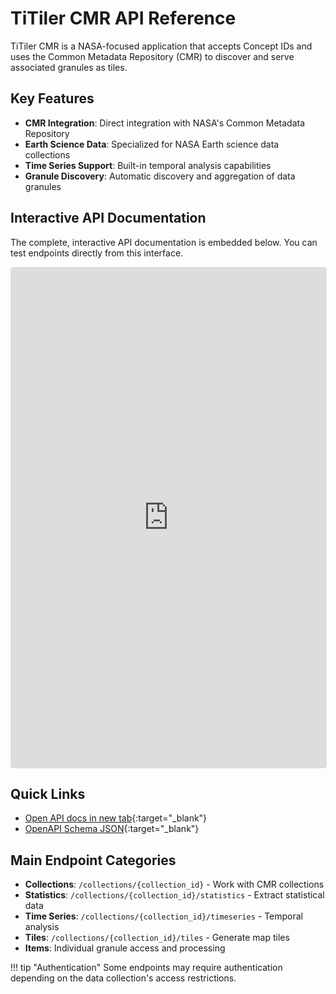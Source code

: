 # TiTiler CMR API Reference

TiTiler CMR is a NASA-focused application that accepts Concept IDs and uses the Common Metadata Repository (CMR) to discover and serve associated granules as tiles.

## Key Features

- **CMR Integration**: Direct integration with NASA's Common Metadata Repository
- **Earth Science Data**: Specialized for NASA Earth science data collections
- **Time Series Support**: Built-in temporal analysis capabilities
- **Granule Discovery**: Automatic discovery and aggregation of data granules

## Interactive API Documentation

The complete, interactive API documentation is embedded below. You can test endpoints directly from this interface.

<iframe src="https://staging.openveda.cloud/api/titiler-cmr/api.html"
        width="100%"
        height="800px"
        frameborder="0"
        style="border: 1px solid #ddd; border-radius: 4px;">
</iframe>

## Quick Links

- [Open API docs in new tab](https://staging.openveda.cloud/api/titiler-cmr/api.html){:target="_blank"}
- [OpenAPI Schema JSON](https://staging.openveda.cloud/api/titiler-cmr/api){:target="_blank"}

## Main Endpoint Categories

- **Collections**: `/collections/{collection_id}` - Work with CMR collections
- **Statistics**: `/collections/{collection_id}/statistics` - Extract statistical data
- **Time Series**: `/collections/{collection_id}/timeseries` - Temporal analysis
- **Tiles**: `/collections/{collection_id}/tiles` - Generate map tiles
- **Items**: Individual granule access and processing

!!! tip "Authentication"
    Some endpoints may require authentication depending on the data collection's access restrictions.

